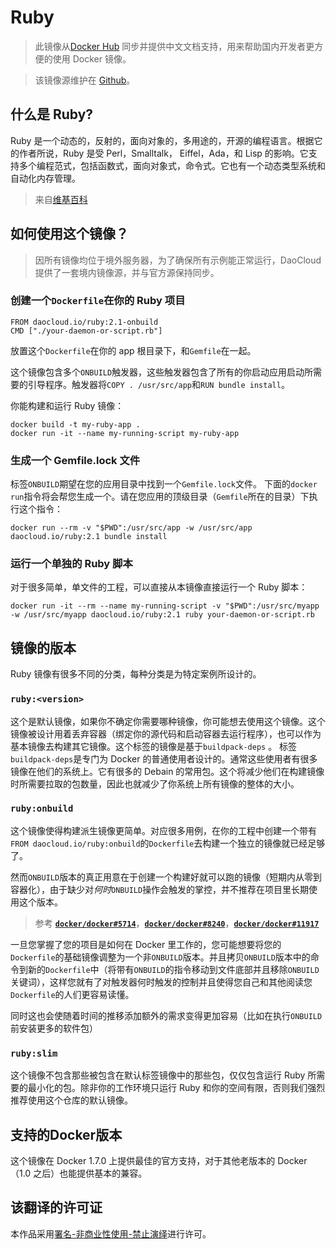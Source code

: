 # Ruby
> 此镜像从[Docker Hub](https://registry.hub.docker.com/_/ruby/)
同步并提供中文文档支持，用来帮助国内开发者更方便的使用 Docker 镜像。

> 该镜像源维护在 [Github](https://github.com/docker-library/official-images/blob/master/library/ruby)。

## 什么是 Ruby?

Ruby 是一个动态的，反射的，面向对象的，多用途的，开源的编程语言。根据它的作者所说，Ruby 是受 Perl，Smalltalk， Eiffel，Ada，和 Lisp 的影响。它支持多个编程范式，包括函数式，面向对象式，命令式。它也有一个动态类型系统和自动化内存管理。

> 来自[维基百科](wikipedia.org/wiki/Ruby)

## 如何使用这个镜像？

> 因所有镜像均位于境外服务器，为了确保所有示例能正常运行，DaoCloud 提供了一套境内镜像源，并与官方源保持同步。

### 创建一个`Dockerfile`在你的 Ruby 项目

```
FROM daocloud.io/ruby:2.1-onbuild
CMD ["./your-daemon-or-script.rb"]

```

放置这个`Dockerfile`在你的 app 根目录下，和`Gemfile`在一起。

这个镜像包含多个`ONBUILD`触发器，这些触发器包含了所有的你启动应用启动所需要的引导程序。触发器将`COPY . /usr/src/app`和`RUN bundle install`。

你能构建和运行 Ruby 镜像：

```
docker build -t my-ruby-app .
docker run -it --name my-running-script my-ruby-app
```

### 生成一个 Gemfile.lock 文件

标签`ONBUILD`期望在您的应用目录中找到一个`Gemfile.lock`文件。 下面的`docker run`指令将会帮您生成一个。请在您应用的顶级目录（`Gemfile`所在的目录）下执行这个指令：

```
docker run --rm -v "$PWD":/usr/src/app -w /usr/src/app daocloud.io/ruby:2.1 bundle install
```

### 运行一个单独的 Ruby 脚本

对于很多简单，单文件的工程，可以直接从本镜像直接运行一个 Ruby 脚本：

```
docker run -it --rm --name my-running-script -v "$PWD":/usr/src/myapp -w /usr/src/myapp daocloud.io/ruby:2.1 ruby your-daemon-or-script.rb
```

## 镜像的版本

Ruby 镜像有很多不同的分类，每种分类是为特定案例所设计的。

### `ruby:<version>`

这个是默认镜像，如果你不确定你需要哪种镜像，你可能想去使用这个镜像。这个镜像被设计用着丢弃容器（绑定你的源代码和启动容器去运行程序），也可以作为基本镜像去构建其它镜像。这个标签的镜像是基于`buildpack-deps` 。 标签`buildpack-deps`是专门为 Docker 的普通使用者设计的。通常这些使用者有很多镜像在他们的系统上。它有很多的 Debain 的常用包。这个将减少他们在构建镜像时所需要拉取的包数量，因此也就减少了你系统上所有镜像的整体的大小。

### `ruby:onbuild`

这个镜像使得构建派生镜像更简单。对应很多用例，在你的工程中创建一个带有`FROM daocloud.io/ruby:onbuild`的`Dockerfile`去构建一个独立的镜像就已经足够了。

然而`ONBUILD`版本的真正用意在于创建一个构建好就可以跑的镜像（短期内从零到容器化），由于缺少对*何时*`ONBUILD`操作会触发的掌控，并不推荐在项目里长期使用这个版本。

> 参考 **[`docker/docker#5714`](https://github.com/docker/docker/issues/5714)**，**[`docker/docker#8240`](https://github.com/docker/docker/issues/8240)**，**[`docker/docker#11917`](https://github.com/docker/docker/issues/11917)**

一旦您掌握了您的项目是如何在 Docker 里工作的，您可能想要将您的`Dockerfile`的基础镜像调整为一个非`ONBUILD`版本。并且拷贝`ONBUILD`版本中的命令到新的`Dockerfile`中（将带有`ONBUILD`的指令移动到文件底部并且移除`ONBUILD`关键词），这样您就有了对触发器何时触发的控制并且使得您自己和其他阅读您`Dockerfile`的人们更容易读懂。

同时这也会使随着时间的推移添加额外的需求变得更加容易（比如在执行`ONBUILD`前安装更多的软件包）

### `ruby:slim`

这个镜像不包含那些被包含在默认标签镜像中的那些包，仅仅包含运行 Ruby 所需要的最小化的包。除非你的工作环境只运行 Ruby 和你的空间有限，否则我们强烈推荐使用这个仓库的默认镜像。


## 支持的Docker版本

这个镜像在 Docker 1.7.0 上提供最佳的官方支持，对于其他老版本的 Docker（1.0 之后）也能提供基本的兼容。

## 该翻译的许可证

本作品采用[署名-非商业性使用-禁止演绎](http://creativecommons.org/licenses/by-nc-nd/4.0/)进行许可。

